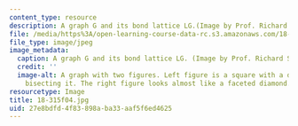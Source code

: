 ```yaml
---
content_type: resource
description: A graph G and its bond lattice LG.(Image by Prof. Richard Stanley.)
file: /media/https%3A/open-learning-course-data-rc.s3.amazonaws.com/18-315-combinatorial-theory-hyperplane-arrangements-fall-2004/27e8bdfd4f83898aba33aaf5f6ed4625_18-315f04.jpg
file_type: image/jpeg
image_metadata:
  caption: A graph G and its bond lattice LG. (Image by Prof. Richard Stanley.)
  credit: ''
  image-alt: A graph with two figures. Left figure is a square with a diagonal line
    bisecting it. The right figure looks almost like a faceted diamond.
resourcetype: Image
title: 18-315f04.jpg
uid: 27e8bdfd-4f83-898a-ba33-aaf5f6ed4625
---
```

